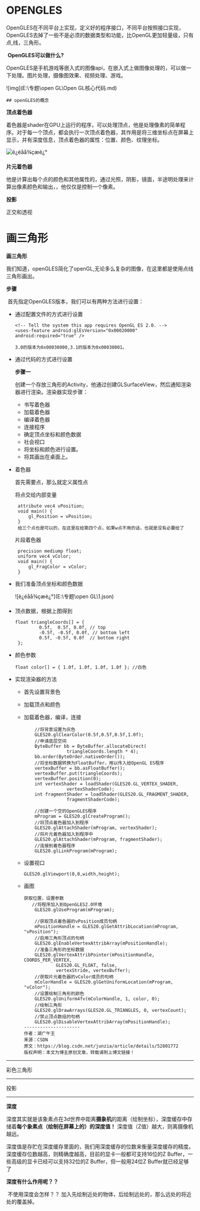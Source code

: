 # OPENGLES

​	OpenGLES在不同平台上实现，定义好的程序接口，不同平台按照接口实现，OpenGLES去掉了一些不是必须的数据类型和功能，比OpenGL更加轻量级，只有点,线，三角形。

​	**OpenGLES可以做什么?**

OpenGLES是手机游戏等嵌入式的图像api，在嵌入式上做图像处理的，可以做一下处理。图片处理，摄像图效果、视频处理、游戏。

![img](E:\专题\open GL\Open GL核心代码.md) 

	## openGLES的概念

**顶点着色器**

着色器是shader在GPU上运行的程序，可以处理顶点，他是处理像素的简单程序。对于每一个顶点，都会执行一次顶点着色器，其作用是将三维坐标点在屏幕上显示，并有深度信息，顶点着色器的属性：位置、颜色、纹理坐标。

![è¿éåå¾çæè¿°](https://img-blog.csdn.net/20161012113348032) 

**片元着色器**

​	他是计算出每个点的颜色和其他属性的，通过光照，阴影，镜面，半途明处理来计算出像素颜色和输出，，他仅仅是控制一个像素。

**投影**

正交和透视



# 画三角形

**画三角形**

​	我们知道，openGLES简化了openGL,无论多么复杂的图像，在这里都是使用点线三角形画出。

**步骤**

​	首先指定OpenGLES版本，我们可以有两种方法进行设置：

- 通过配置文件的方式进行设置

  ```
  <!-- Tell the system this app requires OpenGL ES 2.0. -->
  <uses-feature android:glEsVersion="0x00020000" android:required="true" />
  
  3.0的版本为0x00030000,3.1的版本为0x00030001。 
  ```

  

- 通过代码的方式进行设置

  **步骤一**

  ​	创建一个存放三角形的Activity，他通过创建GLSurfaceView，然后通知渲染器进行渲染。渲染器实现步骤：

   - 书写着色器
   - 加载着色器
   - 编译着色器
   - 连接程序
   - 确定顶点坐标和颜色数据
   - 社会视口
   - 将坐标和颜色进行设置。
   - 将其画出在桌面上。

- 着色器

  首先需要点，那么就定义属性点

  将点交给内部变量

  ```
   attribute vec4 vPosition;
   void main() {
       gl_Position = vPosition;
   }
   给三个点也是可以的，在这里在给第四个点，如果w点不用的话，也就是没有必要给了
  ```

  片段着色器

  ```
   precision mediump float;
   uniform vec4 vColor;
   void main() {
       gl_FragColor = vColor;
   }
  ```

  

- 我们准备顶点坐标和颜色数据

  ![è¿éåå¾çæè¿°](E:\专题\open GL\1.json) 

- 顶点数据，根据上图得到

  ```
  float triangleCoords[] = {
           0.5f,  0.5f, 0.0f, // top
           -0.5f, -0.5f, 0.0f, // bottom left
           0.5f, -0.5f, 0.0f  // bottom right
   };
  ```

  

- 颜色参数

  ```
  float color[] = { 1.0f, 1.0f, 1.0f, 1.0f }; //白色
  ```

  

- 实现渲染器的方法

  - 首先设置背景色

  - 加载顶点和颜色

  - 加载着色器，编译，连接

    ```
        //将背景设置为灰色
        GLES20.glClearColor(0.5f,0.5f,0.5f,1.0f);  
        //申请底层空间
        ByteBuffer bb = ByteBuffer.allocateDirect(
                    triangleCoords.length * 4);
        bb.order(ByteOrder.nativeOrder());
        //将坐标数据转换为FloatBuffer，用以传入给OpenGL ES程序
        vertexBuffer = bb.asFloatBuffer();
        vertexBuffer.put(triangleCoords);
        vertexBuffer.position(0);  
        int vertexShader = loadShader(GLES20.GL_VERTEX_SHADER,
                    vertexShaderCode);
        int fragmentShader = loadShader(GLES20.GL_FRAGMENT_SHADER,
                    fragmentShaderCode);
    
        //创建一个空的OpenGLES程序
        mProgram = GLES20.glCreateProgram();
        //将顶点着色器加入到程序
        GLES20.glAttachShader(mProgram, vertexShader);
        //将片元着色器加入到程序中
        GLES20.glAttachShader(mProgram, fragmentShader);
        //连接到着色器程序
        GLES20.glLinkProgram(mProgram);
    ```

  - 设置视口

    ```
    GLES20.glViewport(0,0,width,height);
    ```

    

  - 画图

    ```
    获取位置，设置参数
       //将程序加入到OpenGLES2.0环境
        GLES20.glUseProgram(mProgram);
    
        //获取顶点着色器的vPosition成员句柄
        mPositionHandle = GLES20.glGetAttribLocation(mProgram, "vPosition");
        //启用三角形顶点的句柄
        GLES20.glEnableVertexAttribArray(mPositionHandle);
        //准备三角形的坐标数据
        GLES20.glVertexAttribPointer(mPositionHandle, COORDS_PER_VERTEX,
                GLES20.GL_FLOAT, false,
                vertexStride, vertexBuffer);
        //获取片元着色器的vColor成员的句柄
        mColorHandle = GLES20.glGetUniformLocation(mProgram, "vColor");
        //设置绘制三角形的颜色
        GLES20.glUniform4fv(mColorHandle, 1, color, 0);
        //绘制三角形
        GLES20.glDrawArrays(GLES20.GL_TRIANGLES, 0, vertexCount);
        //禁止顶点数组的句柄
        GLES20.glDisableVertexAttribArray(mPositionHandle);
    --------------------- 
    作者：湖广午王 
    来源：CSDN 
    原文：https://blog.csdn.net/junzia/article/details/52801772 
    版权声明：本文为博主原创文章，转载请附上博文链接！
    ```

--------------

彩色三角形

---------

投影

----

**深度**

​	深度其实就是该象素点在3d世界中距离**摄象机**的距离（绘制坐标），深度缓存中存储着**每个象素点（绘制在屏幕上的）的深度值！** 深度值（Z值）越大，则离摄像机越远。 

​	深度值是存贮在深度缓存里面的，我们用深度缓存的位数来衡量深度缓存的精度。深度缓存位数越高，则精确度越高，目前的显卡一般都可支持16位的Z Buffer，一些高级的显卡已经可以支持32位的Z Buffer，但一般用24位Z Buffer就已经足够了

**深度有什么作用呢？？**

​	不使用深度会怎样？？ 加入先绘制近处的物体，后绘制远处的，那么远处的将近处的覆盖掉。
